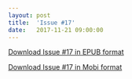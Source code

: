 ```yaml
---
layout: post
title:  'Issue #17'
date:   2017-11-21 09:00:00
---
```


[Download Issue #17 in EPUB format](https://critic-zebra-68386.netlify.com//issues/2017-11-21-issue-17.epub)

[Download Issue #17 in Mobi format](https://critic-zebra-68386.netlify.com//issues/2017-11-21-issue-17.mobi)
